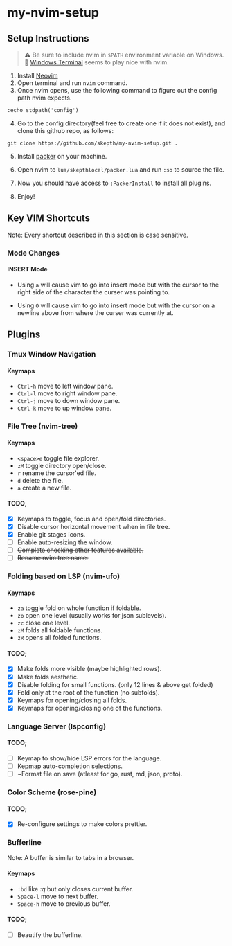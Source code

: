 # my-nvim-setup

## Setup Instructions

> :warning: Be sure to include nvim in `$PATH` environment variable on Windows.
> :green_heart: [Windows Terminal](https://github.com/microsoft/terminal) seems to play nice with nvim.

1. Install [Neovim](https://neovim.io/)
2. Open terminal and run `nvim` command.
3. Once nvim opens, use the following command to figure out the config path
nvim expects.

```
:echo stdpath('config')
```

4. Go to the config directory(feel free to create one if it does not exist),
and clone this github repo, as follows:

```
git clone https://github.com/skepth/my-nvim-setup.git .
```

5. Install [packer](https://github.com/wbthomason/packer.nvim#requirements) on your machine.

6. Open nvim to `lua/skepthlocal/packer.lua` and run `:so` to source the file.

7. Now you should have access to `:PackerInstall` to install all plugins.

8. Enjoy!

## Key VIM Shortcuts

Note: Every shortcut described in this section is case sensitive.

### Mode Changes

#### INSERT Mode
* Using `a` will cause vim to go into insert mode but with the cursor to the
right side of the character the curser was pointing to.

* Using `O` will cause vim to go into insert mode but with the cursor on a
newline above from where the curser was currently at.


## Plugins

### Tmux Window Navigation

#### Keymaps
* `Ctrl-h` move to left window pane.
* `Ctrl-l` move to right window pane.
* `Ctrl-j` move to down window pane.
* `Ctrl-k` move to up window pane.

### File Tree (nvim-tree)

#### Keymaps
* `<space>e` toggle file explorer.
* `zM` toggle directory open/close.
* `r` rename the cursor'ed file.
* `d` delete the file.
* `a` create a new file.

#### TODO;
- [x] Keymaps to toggle, focus and open/fold directories.
- [X] Disable cursor horizontal movement when in file tree.
- [x] Enable git stages icons.
- [ ] Enable auto-resizing the window.
- [ ] ~~Complete checking other features available.~~
- [ ] ~~Rename nvim tree name.~~

### Folding based on LSP (nvim-ufo)

#### Keymaps
* `za` toggle fold on whole function if foldable.
* `zo` open one level (usually works for json sublevels).
* `zc` close one level.
* `zM` folds all foldable functions.
* `zR` opens all folded functions.

#### TODO;
- [x] Make folds more visible (maybe highlighted rows).
- [x] Make folds aesthetic.
- [x] Disable folding for small functions. (only 12 lines & above get folded)
- [x] Fold only at the root of the function (no subfolds).
- [x] Keymaps for opening/closing all folds.
- [x] Keymaps for opening/closing one of the functions.

### Language Server (lspconfig)

#### TODO;
- [ ] Keymap to show/hide LSP errors for the language.
- [ ] Kepmap auto-completion selections.
- [ ] ~Format file on save (atleast for go, rust, md, json, proto).

### Color Scheme (rose-pine)

#### TODO;
- [x] Re-configure settings to make colors prettier.

### Bufferline

Note: A buffer is similar to tabs in a browser.

#### Keymaps
* `:bd` like *:q* but only closes current buffer.
* `Space-l` move to next buffer.
* `Space-h` move to previous buffer.

#### TODO;
- [ ] Beautify  the bufferline.
